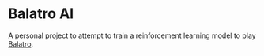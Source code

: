 # Balatro AI

A personal project to attempt to train a reinforcement learning model to play [Balatro](https://www.playbalatro.com).

